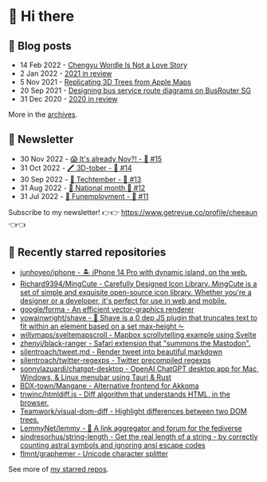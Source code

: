 # 👋 Hi there

## 📝 Blog posts

<!-- feed start -->
- 14 Feb 2022 - [Chengyu Wordle Is Not a Love Story](https://cheeaun.com/blog/2022/02/chengyu-wordle-is-not-a-love-story/)
- 2 Jan 2022 - [2021 in review](https://cheeaun.com/blog/2022/01/2021-in-review/)
- 5 Nov 2021 - [Replicating 3D Trees from Apple Maps](https://cheeaun.com/blog/2021/11/replicating-3d-trees-apple-maps/)
- 20 Sep 2021 - [Designing bus service route diagrams on BusRouter SG](https://cheeaun.com/blog/2021/09/bus-service-route-diagrams-busrouter-sg/)
- 31 Dec 2020 - [2020 in review](https://cheeaun.com/blog/2020/12/2020-in-review/)
<!-- feed end -->

More in the [archives](https://cheeaun.com/blog/archives/).

## 📰 Newsletter

<!-- newsletter start -->
- 30 Nov 2022 - [😱 It's already Nov?! - 🥫 #15](https://www.getrevue.co/profile/cheeaun/issues/it-s-already-nov-15-1433832)
- 31 Oct 2022 - [🖍️ 3D-tober - 🥫 #14](https://www.getrevue.co/profile/cheeaun/issues/3d-tober-14-1385284)
- 30 Sep 2022 - [🍎 Techtember - 🥫 #13](https://www.getrevue.co/profile/cheeaun/issues/techtember-13-1335515)
- 31 Aug 2022 - [🎏 National month 🥫 #12](https://www.getrevue.co/profile/cheeaun/issues/national-month-12-1289556)
- 31 Jul 2022 - [🕺 Funemployment - 🥫 #11](https://www.getrevue.co/profile/cheeaun/issues/funemployment-11-1247643)
<!-- newsletter end -->

Subscribe to my newsletter! 👉👉 https://www.getrevue.co/profile/cheeaun 👈👈

## 🌟 Recently starred repositories

<!-- starred repos start -->
- [junhoyeo/iphone - 🏝️ iPhone 14 Pro with dynamic island, on the web.](https://github.com/junhoyeo/iphone)
- [Richard9394/MingCute - Carefully Designed Icon Library. MingCute is a set of simple and exquisite open-source icon library. Whether you're a designer or a developer, it's perfect for use in web and mobile.](https://github.com/Richard9394/MingCute)
- [google/forma - An efficient vector-graphics renderer](https://github.com/google/forma)
- [yowainwright/shave - 💈 Shave is a 0 dep JS plugin that truncates text to fit within an element based on a set max-height  ✁](https://github.com/yowainwright/shave)
- [willymaps/sveltemapscroll - Mapbox scrollytelling example using Svelte](https://github.com/willymaps/sveltemapscroll)
- [zhenyi/black-ranger - Safari extension that "summons the Mastodon".](https://github.com/zhenyi/black-ranger)
- [silentroach/tweet.md - Render tweet into beautiful markdown](https://github.com/silentroach/tweet.md)
- [silentroach/twitter-regexps - Twitter precompiled regexps](https://github.com/silentroach/twitter-regexps)
- [sonnylazuardi/chatgpt-desktop - OpenAI ChatGPT desktop app for Mac, Windows, & Linux menubar using Tauri & Rust](https://github.com/sonnylazuardi/chatgpt-desktop)
- [BDX-town/Mangane - Alternative frontend for Akkoma](https://github.com/BDX-town/Mangane)
- [tnwinc/htmldiff.js - Diff algorithm that understands HTML, in the browser.](https://github.com/tnwinc/htmldiff.js)
- [Teamwork/visual-dom-diff - Highlight differences between two DOM trees.](https://github.com/Teamwork/visual-dom-diff)
- [LemmyNet/lemmy - 🐀 A link aggregator and forum for the fediverse](https://github.com/LemmyNet/lemmy)
- [sindresorhus/string-length - Get the real length of a string - by correctly counting astral symbols and ignoring ansi escape codes](https://github.com/sindresorhus/string-length)
- [flmnt/graphemer - Unicode character splitter](https://github.com/flmnt/graphemer)
<!-- starred repos end -->

See more of [my starred repos](https://github.com/stars/cheeaun/).